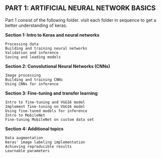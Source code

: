 
## PART 1: ARTIFICIAL NEURAL NETWORK BASICS

Part 1 consist of the following folder. visit each folder in sequence to get a better understanding of keras.

**Section 1: Intro to Keras and neural networks**

    Processing data
    Building and training neural networks
    Validation and inference
    Saving and loading models
      
**Section 2: Convolutional Neural Networks (CNNs)**

    Image processing
    Building and training CNNs
    Using CNNs for inference
**Section 3: Fine-tuning and transfer learning**

    Intro to fine-tuning and VGG16 model
    Implement fine-tuning on VGG16 model
    Using fine-tuned models for inference
    Intro to MobileNet
    Fine-tuning MobileNet on custom data set
**Section 4: Additional topics**

    Data augmentation
    Keras' image labeling implementation
    Achieving reproducible results
    Learnable parameters
